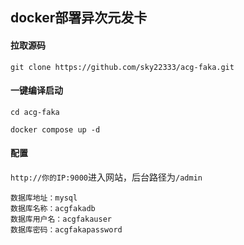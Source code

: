 ## docker部署异次元发卡

#### 拉取源码
```
git clone https://github.com/sky22333/acg-faka.git
```
#### 一键编译启动
```
cd acg-faka
```
```
docker compose up -d
```

#### 配置

`http://你的IP:9000`进入网站，后台路径为`/admin`


```
数据库地址：mysql
数据库名称：acgfakadb
数据库用户名：acgfakauser
数据库密码：acgfakapassword
```
